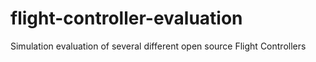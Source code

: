 # flight-controller-evaluation
Simulation evaluation of several different open source Flight Controllers
